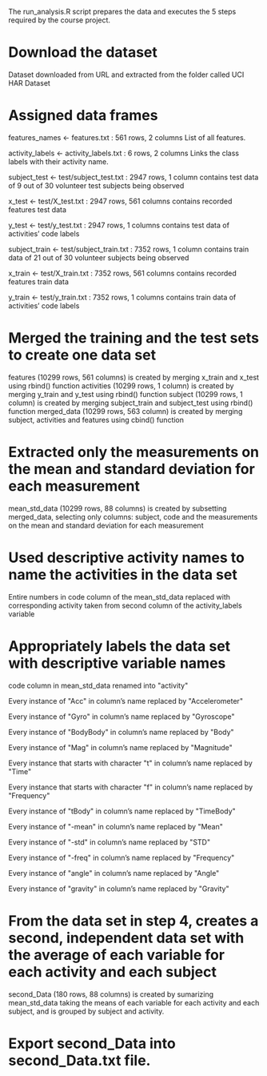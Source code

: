 The run_analysis.R script prepares the data and executes the 5 steps required by the course project.

# Download the dataset

Dataset downloaded from URL and extracted from the folder called UCI HAR Dataset

# Assigned data frames

features_names <- features.txt : 561 rows, 2 columns
List of all features.

activity_labels <- activity_labels.txt : 6 rows, 2 columns
Links the class labels with their activity name.

subject_test <- test/subject_test.txt : 2947 rows, 1 column
contains test data of 9 out of 30 volunteer test subjects being observed

x_test <- test/X_test.txt : 2947 rows, 561 columns
contains recorded features test data

y_test <- test/y_test.txt : 2947 rows, 1 columns
contains test data of activities’ code labels

subject_train <- test/subject_train.txt : 7352 rows, 1 column
contains train data of 21 out of 30 volunteer subjects being observed

x_train <- test/X_train.txt : 7352 rows, 561 columns
contains recorded features train data

y_train <- test/y_train.txt : 7352 rows, 1 columns
contains train data of activities’ code labels

# Merged the training and the test sets to create one data set

features (10299 rows, 561 columns) is created by merging x_train and x_test using rbind() function
activities (10299 rows, 1 column) is created by merging y_train and y_test using rbind() function
subject (10299 rows, 1 column) is created by merging subject_train and subject_test using rbind() function
merged_data (10299 rows, 563 column) is created by merging subject, activities and features using cbind() function

# Extracted only the measurements on the mean and standard deviation for each measurement

mean_std_data (10299 rows, 88 columns) is created by subsetting merged_data, selecting only columns: subject, code and the measurements on the mean and standard deviation for each measurement

# Used descriptive activity names to name the activities in the data set

Entire numbers in code column of the mean_std_data replaced with corresponding activity taken from second column of the activity_labels variable

# Appropriately labels the data set with descriptive variable names

code column in mean_std_data renamed into "activity"

Every instance of "Acc" in column’s name replaced by "Accelerometer"

Every instance of "Gyro" in column’s name replaced by "Gyroscope"

Every instance of "BodyBody" in column’s name replaced by "Body"

Every instance of "Mag" in column’s name replaced by "Magnitude"

Every instance that starts with character "t" in column’s name replaced by "Time"

Every instance that starts with character "f" in column’s name replaced by "Frequency"

Every instance of "tBody" in column’s name replaced by "TimeBody"

Every instance of "-mean" in column’s name replaced by "Mean"

Every instance of "-std" in column’s name replaced by "STD"

Every instance of "-freq" in column’s name replaced by "Frequency"

Every instance of "angle" in column’s name replaced by "Angle"

Every instance of "gravity" in column’s name replaced by "Gravity"


# From the data set in step 4, creates a second, independent data set with the average of each variable for each activity and each subject

second_Data (180 rows, 88 columns) is created by sumarizing mean_std_data taking the means of each variable for each activity and each subject, and is grouped by subject and activity.

# Export second_Data into second_Data.txt file.
